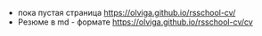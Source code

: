 * пока пустая страница https://olviga.github.io/rsschool-cv/
* Резюме в md - формате https://olviga.github.io/rsschool-cv/cv
